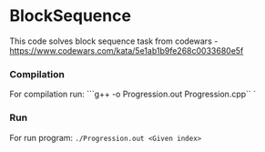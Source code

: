 # BlockSequence
This code solves block sequence task from codewars - https://www.codewars.com/kata/5e1ab1b9fe268c0033680e5f

### Compilation
For compilation run: ```g++ -o Progression.out Progression.cpp`` `

### Run
For run program: ```./Progression.out <Given index>```
